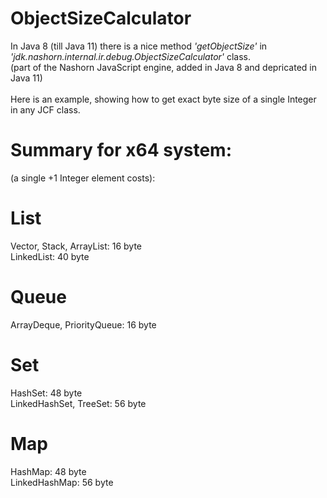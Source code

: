 # ObjectSizeCalculator
In Java 8 (till Java 11) there is a nice method _'getObjectSize'_ in _'jdk.nashorn.internal.ir.debug.ObjectSizeCalculator'_ class.<br>
(part of the Nashorn JavaScript engine, added in Java 8 and depricated in Java 11)<br>
<br>
Here is an example, showing how to get exact byte size of a single Integer in any JCF class.

# Summary for x64 system:
(a single +1 Integer element costs):

# List
Vector, Stack, ArrayList: 16 byte<br>
LinkedList: 40 byte<br>

# Queue
ArrayDeque, PriorityQueue: 16 byte<br>
 
# Set
HashSet: 48 byte<br>
LinkedHashSet, TreeSet: 56 byte<br>

# Map
HashMap: 48 byte<br>
LinkedHashMap: 56 byte<br>
